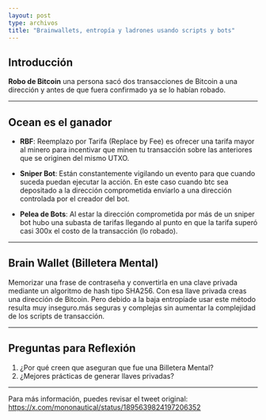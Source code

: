 ```yaml
---
layout: post
type: archivos
title: "Brainwallets, entropía y ladrones usando scripts y bots"
---
```


## **Introducción**

**Robo de Bitcoin** una persona sacó dos transacciones de Bitcoin a una dirección y antes de que fuera confirmado ya se lo habían robado. 

---

## **Ocean es el ganador**

- **RBF**: Reemplazo por Tarifa (Replace by Fee) es ofrecer una tarifa mayor al minero para incentivar que minen tu transacción sobre las anteriores que se originen del mismo UTXO.

- **Sniper Bot**: Están constantemente vigilando un evento para que cuando suceda puedan ejecutar la acción. En este caso cuando btc sea depositado a la dirección comprometida envíarlo a una dirección controlada por el creador del bot.

- **Pelea de Bots**: Al estar la dirección comprometida por más de un sniper bot hubo una subasta de tarifas llegando al punto en que la tarifa superó casi 300x el costo de la transacción (lo robado).

---

## **Brain Wallet (Billetera Mental)**

Memorizar una frase de contraseña y convertirla en una clave privada mediante un algoritmo de hash tipo SHA256. Con esa llave privada creas una dirección de Bitcoin. Pero debido a la baja entropíade usar este método resulta muy inseguro.más seguras y complejas sin aumentar la complejidad de los scripts de transacción.

---

## **Preguntas para Reflexión**

1. ¿Por qué creen que aseguran que fue una Billetera Mental?  
2. ¿Mejores prácticas de generar llaves privadas?  

---

Para más información, puedes revisar el tweet original: https://x.com/mononautical/status/1895639824197206352

